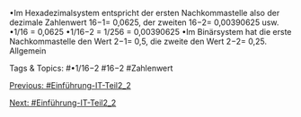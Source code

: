 •Im Hexadezimalsystem entspricht der ersten Nachkommastelle also der dezimale Zahlenwert 16−1= 0,0625, 
der zweiten 16−2= 0,00390625 usw. 
•1/16 = 0,0625
•1/16−2  = 1/256 = 0,00390625
•Im Binärsystem hat die erste Nachkommastelle den Wert 2−1= 0,5, die zweite den Wert 2−2= 0,25. Allgemein 

   Tags & Topics:
   #•1/16−2
   #16−2
   #Zahlenwert

[Previous: #Einführung-IT-Teil2_2](Einführung-IT-Teil2_2.md)

[Next: #Einführung-IT-Teil2_2](Einführung-IT-Teil2_2.md)